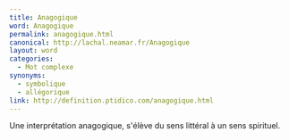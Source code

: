 ```yaml
---
title: Anagogique
word: Anagogique
permalink: anagogique.html
canonical: http://lachal.neamar.fr/Anagogique
layout: word
categories:
  - Mot complexe
synonyms:
  - symbolique
  - allégorique
link: http://definition.ptidico.com/anagogique.html
---
```


Une interprétation anagogique, s'élève du sens littéral à un sens spirituel.

